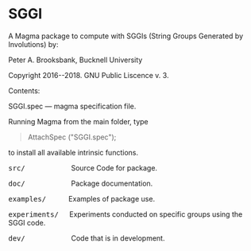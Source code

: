 # SGGI
A Magma package to compute with SGGIs (String Groups Generated by Involutions) by:

Peter A. Brooksbank, Bucknell University

Copyright 2016--2018. GNU Public Liscence v. 3.

Contents:

SGGI.spec  — magma specification file.

Running Magma from the main folder, type 

> AttachSpec ("SGGI.spec");

to install all available intrinsic functions.

<kbd>src/</kbd> &emsp; &nbsp; &nbsp; &nbsp; &nbsp; &nbsp; &nbsp; &nbsp; &nbsp; &nbsp;
	Source Code for package.

<kbd>doc/</kbd> &emsp; &nbsp; &nbsp; &nbsp; &nbsp; &nbsp; &nbsp; &nbsp; &nbsp; &nbsp;
	Package documentation.

<kbd>examples/</kbd> &emsp; &nbsp; &nbsp; &nbsp;
	Examples of package use.

<kbd>experiments/</kbd> &emsp;
	Experiments conducted on specific groups using the SGGI code.

<kbd>dev/</kbd> &emsp; &nbsp; &nbsp; &nbsp; &nbsp; &nbsp; &nbsp; &nbsp; &nbsp; &nbsp;
    Code that is in development.




